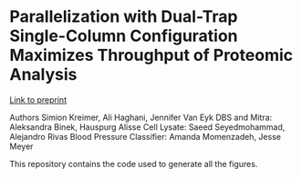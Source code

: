 # Parallelization with Dual-Trap Single-Column Configuration Maximizes Throughput of Proteomic Analysis


[Link to preprint]()

Authors
Simion Kreimer, Ali Haghani, Jennifer Van Eyk
DBS and Mitra:	Aleksandra Binek, Hauspurg Alisse
Cell Lysate: Saeed Seyedmohammad, Alejandro Rivas
Blood Pressure Classifier: Amanda Momenzadeh, Jesse Meyer

This repository contains the code used to generate all the figures. 





